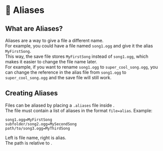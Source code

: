 # 📝 Aliases

## What are Aliases?
Aliases are a way to give a file a different name.  
For example, you could have a file named `song1.ogg` and give it the alias `MyFirstSong`.  
This way, the save file stores `MyFirstSong` instead of `song1.ogg`, which makes it easier to change the file name later.  
For example, if you want to rename `song1.ogg` to `super_cool_song.ogg`, you can change the reference in the alias file from `song1.ogg` to `super_cool_song.ogg` and the save file will still work.

## Creating Aliases
Files can be aliased by placing a `.aliases` file inside <include from="snippets.md" element-id="apath"/>.  
The file must contain a list of aliases in the format `file=alias`.
Example:
```
song1.ogg=MyFirstSong
subfolder/song2.ogg=MySecondSong
path/to/song3.ogg=MyThirdSong
```
Left is file name, right is alias.  
The path is relative to <include from="snippets.md" element-id="apath"/>.